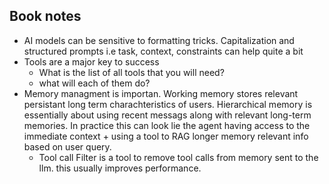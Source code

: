 ## Book notes
* AI models can be sensitive to formatting tricks. Capitalization and structured
  prompts i.e task, context, constraints can help quite a bit
* Tools are a major key to success
  * What is the list of all tools that you will need?
  * what will each of them do?
* Memory managment is importan. Working memory stores relevant persistant long
term charachteristics of users. Hierarchical memory is essentially about using
recent messags along with relevant long-term memories. In practice this can look
lie the agent having access to the immediate context + using a tool to RAG
longer memory relevant info based on user query.
  * Tool call Filter is a tool to remove tool calls from memory sent to the llm.
    this usually improves performance.

